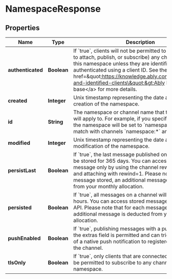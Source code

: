 

# NamespaceResponse


## Properties

| Name | Type | Description | Notes |
|------------ | ------------- | ------------- | -------------|
|**authenticated** | **Boolean** | If &#x60;true&#x60;, clients will not be permitted to use (including to attach, publish, or subscribe) any channels within this namespace unless they are identified, that is, authenticated using a client ID. See the &lt;a href&#x3D;\&quot;https://knowledge.ably.com/authenticated-and-identified-clients\&quot;&gt;Ably knowledge base&lt;/a&gt; for more details. |  [optional] |
|**created** | **Integer** | Unix timestamp representing the date and time of creation of the namespace. |  [optional] |
|**id** | **String** | The namespace or channel name that the channel rule will apply to. For example, if you specify &#x60;namespace&#x60; the namespace will be set to &#x60;namespace&#x60; and will match with channels &#x60;namespace:*&#x60; and &#x60;namespace&#x60;. |  [optional] |
|**modified** | **Integer** | Unix timestamp representing the date and time of last modification of the namespace. |  [optional] |
|**persistLast** | **Boolean** | If &#x60;true&#x60;, the last message published on a channel will be stored for 365 days. You can access the stored message only by using the channel rewind mechanism and attaching with rewind&#x3D;1. Please note that for each message stored, an additional message is deducted from your monthly allocation. |  [optional] |
|**persisted** | **Boolean** | If &#x60;true&#x60;, all messages on a channel will be stored for 24 hours. You can access stored messages via the History API. Please note that for each message stored, an additional message is deducted from your monthly allocation. |  [optional] |
|**pushEnabled** | **Boolean** | If &#x60;true&#x60;, publishing messages with a push payload in the extras field is permitted and can trigger the delivery of a native push notification to registered devices for the channel. |  [optional] |
|**tlsOnly** | **Boolean** | If &#x60;true&#x60;, only clients that are connected using TLS will be permitted to subscribe to any channels within this namespace. |  [optional] |



